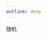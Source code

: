 ```yaml
---
outline: deep
---
```


<script setup>
import { ref } from "vue";
import { useRouter } from 'vitepress'
import { getArrayRandomItem, getChildPkgPath } from "@utils"
import roleList from "@data/starRail/role/server.json"

const loading = ref(false)

const { route, go } = useRouter();

const handleClickRandom = async() => {
  go(getChildPkgPath(route.path, getArrayRandomItem(roleList).id))
}
</script>

<el-space class="w-full p-16" direction="vertical" alignment="center">
  <el-button type="primary" @click="handleClickRandom" :loading="loading">随机</el-button>
</el-space>